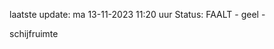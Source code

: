laatste update: 
ma 13-11-2023 11:20   uur 
Status: FAALT - geel - 
<div class="service Y">schijfruimte</div>